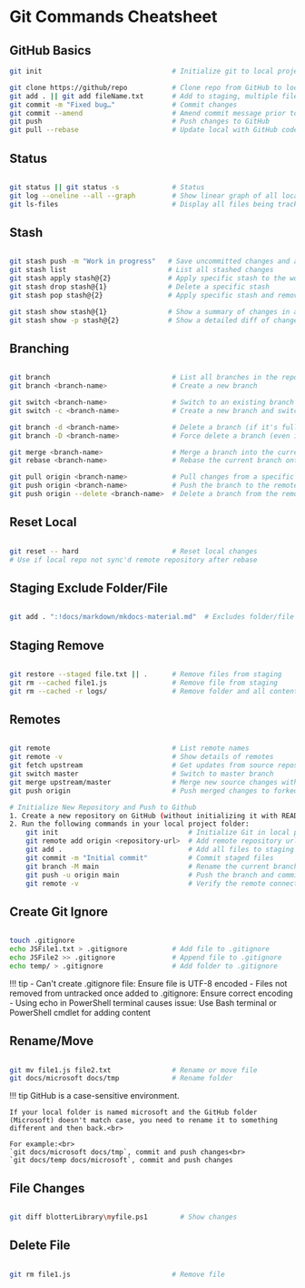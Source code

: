 # Git Commands Cheatsheet

## GitHub Basics

```sh
git init                                # Initialize git to local project

git clone https://github/repo           # Clone repo from GitHub to local machine
git add . || git add fileName.txt       # Add to staging, multiple files just add a space between files
git commit -m "Fixed bug…"              # Commit changes
git commit --amend                      # Amend commit message prior to push
git push                                # Push changes to GitHub
git pull --rebase                       # Update local with GitHub code

```

## Status

```sh

git status || git status -s             # Status
git log --oneline --all --graph         # Show linear graph of all local commits (q to exit)
git ls-files                            # Display all files being tracked in Git

```

## Stash

```sh

git stash push -m "Work in progress"   # Save uncommitted changes and add a message
git stash list                         # List all stashed changes
git stash apply stash@{2}              # Apply specific stash to the working directory (does not remove it)
git stash drop stash@{1}               # Delete a specific stash
git stash pop stash@{2}                # Apply specific stash and remove it from the stash list

git stash show stash@{1}               # Show a summary of changes in a specific stash
git stash show -p stash@{2}            # Show a detailed diff of changes in a specific stash

```

## Branching

```sh

git branch                              # List all branches in the repository
git branch <branch-name>                # Create a new branch

git switch <branch-name>                # Switch to an existing branch
git switch -c <branch-name>             # Create a new branch and switch to it

git branch -d <branch-name>             # Delete a branch (if it's fully merged)
git branch -D <branch-name>             # Force delete a branch (even if it's not merged)

git merge <branch-name>                 # Merge a branch into the current branch
git rebase <branch-name>                # Rebase the current branch onto another branch

git pull origin <branch-name>           # Pull changes from a specific branch on the remote
git push origin <branch-name>           # Push the branch to the remote repository
git push origin --delete <branch-name>  # Delete a branch from the remote repository

```

## Reset Local

```sh

git reset -- hard                       # Reset local changes  
# Use if local repo not sync'd remote repository after rebase

```

## Staging Exclude Folder/File

```sh

git add . ":!docs/markdown/mkdocs-material.md"  # Excludes folder/file from from staging

```

## Staging Remove

```sh

git restore --staged file.txt || .      # Remove files from staging
git rm --cached file1.js                # Remove file from staging
git rm --cached -r logs/                # Remove folder and all contents (recursive flag)

```

## Remotes

```sh

git remote                              # List remote names
git remote -v                           # Show details of remotes
git fetch upstream                      # Get updates from source repository (default origin)
git switch master                       # Switch to master branch
git merge upstream/master               # Merge new source changes with local files
git push origin                         # Push merged changes to forked repository (GitHub)

# Initialize New Repository and Push to Github
1. Create a new repository on GitHub (without initializing it with README, .gitignore, etc..)
2. Run the following commands in your local project folder:
    git init                                # Initialize Git in local project
    git remote add origin <repository-url>  # Add remote repository url
    git add .                               # Add all files to staging
    git commit -m "Initial commit"          # Commit staged files
    git branch -M main                      # Rename the current branch to 'main' (force rename if necessary)
    git push -u origin main                 # Push the branch and commits to the remote repository
    git remote -v                           # Verify the remote connection

```

## Create Git Ignore

```sh

touch .gitignore
echo JSFile1.txt > .gitignore           # Add file to .gitignore
echo JSFile2 >> .gitignore              # Append file to .gitignore
echo temp/ > .gitignore                 # Add folder to .gitignore

```

!!! tip
    - Can't create .gitignore file: Ensure file is UTF-8 encoded
    - Files not removed from untracked once added to .gitignore: Ensure correct encoding
    - Using echo in PowerShell terminal causes issue: Use Bash terminal or PowerShell cmdlet for adding content

## Rename/Move

```sh

git mv file1.js file2.txt               # Rename or move file
git docs/microsoft docs/tmp             # Rename folder

```

!!! tip
    GitHub is a case-sensitive environment.<br>

    If your local folder is named microsoft and the GitHub folder (Microsoft) doesn't match case, you need to rename it to something different and then back.<br>

    For example:<br>
    `git docs/microsoft docs/tmp`, commit and push changes<br>
    `git docs/temp docs/microsoft`, commit and push changes

## File Changes

```sh

git diff blotterLibrary\myfile.ps1        # Show changes

```

## Delete File

```sh

git rm file1.js                         # Remove file

```
